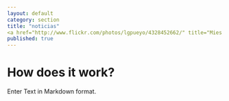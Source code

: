```yaml
---
layout: default
category: section
title: "noticias"
<a href="http://www.flickr.com/photos/lgpueyo/4328452662/" title="Mies van der Rohe pavillion por lgpueyo, en Flickr"><img src="http://farm3.staticflickr.com/2505/4328452662_72f50683dc.jpg" width="500" height="375" alt="Mies van der Rohe pavillion"></a>
published: true
---
```


# How does it work?

Enter Text in Markdown format.